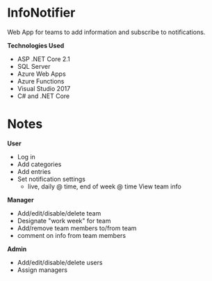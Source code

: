 # InfoNotifier
Web App for teams to add information and subscribe to notifications. 

**Technologies Used**

- ASP .NET Core 2.1
- SQL Server
- Azure Web Apps
- Azure Functions
- Visual Studio 2017 
- C# and .NET Core


# Notes

**User**

- Log in
- Add categories
- Add entries
- Set notification settings
  - live, daily @ time, end of week @ time View team info 

**Manager**
- Add/edit/disable/delete team
- Designate "work week" for team
- Add/remove team members to/from team 
- comment on info from team members

**Admin**
- Add/edit/disable/delete users
- Assign managers 

